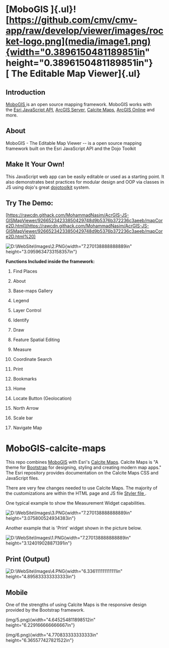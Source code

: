 [MoboGIS ]{.ul}![https://github.com/cmv/cmv-app/raw/develop/viewer/images/rocket-logo.png](media/image1.png){width="0.3896150481189851in" height="0.3896150481189851in"}[ The Editable Map Viewer]{.ul}
=======================================================================================================================================================================================================

Introduction
------------

[MoboGIS ](https://rawcdn.githack.com/MohammadNasim/AcrGIS-JS-GISMapViewer/92665234233850429748d9b5376b372236c3aeeb/mapCore2D.html)is
an open source mapping framework. MoboGIS works with the [Esri
JavaScript
API](https://developers.arcgis.com/javascript/jsapi/3/), [ArcGIS
Server](https://www.esri.com/software/arcgis/arcgisserver), [Calcite
Maps](https://github.com/esri/calcite-maps/), [ArcGIS
Online](https://arcgis.com/) and more.

About
-----

MoboGIS - The Editable Map Viewer -- is a open source mapping framework
built on the Esri JavaScript API and the Dojo Toolkit

Make It Your Own!
-----------------

This JavaScript web app can be easily editable or used as a starting
point. It also demonstrates best practices for modular design and OOP
via classes in JS using dojo\'s
great [dojotoolkit](https://dojotoolkit.org/reference-guide/1.9/dojo/_base/declare.html) system.

Try The Demo:
-------------

[https://rawcdn.githack.com/MohammadNasim/AcrGIS-JS-GISMapViewer/92665234233850429748d9b5376b372236c3aeeb/mapCore2D.html](https://rawcdn.githack.com/MohammadNasim/AcrGIS-JS-GISMapViewer/92665234233850429748d9b5376b372236c3aeeb/mapCore2D.html%20)

![D:\\WebSite\\Images\\2.PNG](media/image2.png){width="7.270138888888889in"
height="3.0959634733158357in"}

**Functions Included inside the framework:**

1.  Find Places

2.  About

3.  Base-maps Gallery

4.  Legend

5.  Layer Control

6.  Identify

7.  Draw

8.  Feature Spatial Editing

9.  Measure

10. Coordinate Search

11. Print

12. Bookmarks

13. Home

14. Locate Button (Geolocation)

15. North Arrow

16. Scale bar

17. Navigate Map

MoboGIS-calcite-maps
====================

This repo
combines [MoboGIS](https://github.com/MohammadNasim/AcrGIS-JS-GISMapViewer) with
Esri\'s [Calcite Maps](https://github.com/esri/calcite-maps/). Calcite
Maps is \"A theme for [Bootstrap](https://www.getbootstrap.com/) for
designing, styling and creating modern map apps.\" The Esri repository
provides documentation on the Calcite Maps CSS and JavaScript files.

There are very few changes needed to use Calcite Maps. The majority of
the customizations are within the HTML page and JS file [Styler
file ](https://github.com/MohammadNasim/AcrGIS-JS-GISMapViewer/blob/master/js/webConfig.js).

One typical example to show the Measurement Widget capabilities.

![D:\\WebSite\\Images\\3.PNG](img/image3.png){width="7.270138888888889in"
height="3.075800524934383in"}

Another example that is 'Print' widget shown in the picture below.

![D:\\WebSite\\Images\\1.PNG](img/image4.png){width="7.270138888888889in"
height="3.124019028871391in"}

Print (Output)
--------------

![D:\\WebSite\\Images\\4.PNG](img/image5.png){width="6.336111111111111in"
height="4.895833333333333in"}

Mobile
------

One of the strengths of using Calcite Maps is the responsive design
provided by the Bootstrap framework.

(img/5.png){width="4.645254811898512in"
height="6.229166666666667in"}

(img/6.png){width="4.770833333333333in"
height="6.365577427821522in"}
